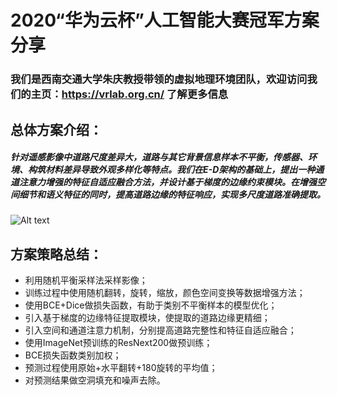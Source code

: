 # 2020“华为云杯”人工智能大赛冠军方案分享
### 我们是西南交通大学朱庆教授带领的虚拟地理环境团队，欢迎访问我们的主页：https://vrlab.org.cn/ 了解更多信息

## 总体方案介绍：

##### 针对遥感影像中道路尺度差异大，道路与其它背景信息样本不平衡，传感器、环境、构筑材料差异导致外观多样化等特点。我们在E-D架构的基础上，提出一种通道注意力增强的特征自适应融合方法，并设计基于梯度的边缘约束模块。在增强空间细节和语义特征的同时，提高道路边缘的特征响应，实现多尺度道路准确提取。
![Alt text](https://github.com/liaochengcsu/road_segmentation_pytorch/blob/main/net.jpg)

## 方案策略总结：
 * 利用随机平衡采样法采样影像；
 * 训练过程中使用随机翻转，旋转，缩放，颜色空间变换等数据增强方法；
 * 使用BCE+Dice做损失函数，有助于类别不平衡样本的模型优化；
 * 引入基于梯度的边缘特征提取模块，使提取的道路边缘更精细；
 * 引入空间和通道注意力机制，分别提高道路完整性和特征自适应融合；
 * 使用ImageNet预训练的ResNext200做预训练；
 * BCE损失函数类别加权；
 * 预测过程使用原始+水平翻转+180旋转的平均值；
 * 对预测结果做空洞填充和噪声去除。
